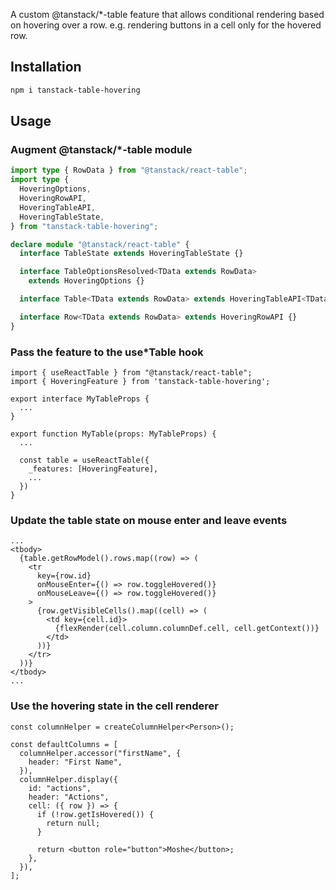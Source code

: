 A custom @tanstack/\*-table feature that allows conditional rendering based on hovering over a row. e.g. rendering buttons in a cell only for the hovered row.

## Installation

```bash
npm i tanstack-table-hovering
```

## Usage

### Augment @tanstack/\*-table module

```ts
import type { RowData } from "@tanstack/react-table";
import type {
  HoveringOptions,
  HoveringRowAPI,
  HoveringTableAPI,
  HoveringTableState,
} from "tanstack-table-hovering";

declare module "@tanstack/react-table" {
  interface TableState extends HoveringTableState {}

  interface TableOptionsResolved<TData extends RowData>
    extends HoveringOptions {}

  interface Table<TData extends RowData> extends HoveringTableAPI<TData> {}

  interface Row<TData extends RowData> extends HoveringRowAPI {}
}
```

### Pass the feature to the use\*Table hook

```tsx
import { useReactTable } from "@tanstack/react-table";
import { HoveringFeature } from 'tanstack-table-hovering';

export interface MyTableProps {
  ...
}

export function MyTable(props: MyTableProps) {
  ...

  const table = useReactTable({
    _features: [HoveringFeature],
    ...
  })
}
```

### Update the table state on mouse enter and leave events

```tsx
...
<tbody>
  {table.getRowModel().rows.map((row) => (
    <tr
      key={row.id}
      onMouseEnter={() => row.toggleHovered()}
      onMouseLeave={() => row.toggleHovered()}
    >
      {row.getVisibleCells().map((cell) => (
        <td key={cell.id}>
          {flexRender(cell.column.columnDef.cell, cell.getContext())}
        </td>
      ))}
    </tr>
  ))}
</tbody>
...
```

### Use the hovering state in the cell renderer

```tsx
const columnHelper = createColumnHelper<Person>();

const defaultColumns = [
  columnHelper.accessor("firstName", {
    header: "First Name",
  }),
  columnHelper.display({
    id: "actions",
    header: "Actions",
    cell: ({ row }) => {
      if (!row.getIsHovered()) {
        return null;
      }

      return <button role="button">Moshe</button>;
    },
  }),
];
```
